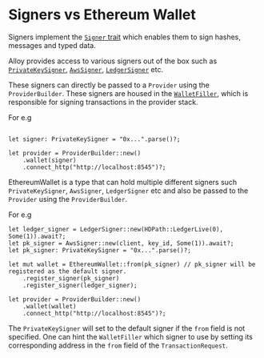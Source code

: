 # Signers vs Ethereum Wallet

Signers implement the [`Signer` trait](https://github.com/alloy-rs/alloy/blob/main/crates/signer/src/signer.rs) which enables them to sign hashes, messages and typed data.

Alloy provides access to various signers out of the box such as [`PrivateKeySigner`](https://github.com/alloy-rs/alloy/blob/a3d521e18fe335f5762be03656a3470f5f6331d8/crates/signer-local/src/lib.rs#L37), [`AwsSigner`](https://github.com/alloy-rs/alloy/blob/main/crates/signer-aws/src/signer.rs), [`LedgerSigner`](https://github.com/alloy-rs/alloy/blob/main/crates/signer-ledger/src/signer.rs) etc.

These signers can directly be passed to a `Provider` using the `ProviderBuilder`. These signers are housed in the [`WalletFiller`](https://github.com/alloy-rs/alloy/blob/main/crates/provider/src/fillers/wallet.rs), which is responsible for signing transactions in the provider stack.

For e.g

```rust,ignore

let signer: PrivateKeySigner = "0x...".parse()?;

let provider = ProviderBuilder::new()
    .wallet(signer)
    .connect_http("http://localhost:8545")?;

```

EthereumWallet is a type that can hold multiple different signers such `PrivateKeySigner`, `AwsSigner`, `LedgerSigner` etc and also be passed to the `Provider` using the `ProviderBuilder`.

For e.g

```rust,ignore
let ledger_signer = LedgerSigner::new(HDPath::LedgerLive(0), Some(1)).await?;
let pk_signer = AwsSigner::new(client, key_id, Some(1)).await?;
let pk_signer: PrivateKeySigner = "0x...".parse()?;

let mut wallet = EthereumWallet::from(pk_signer) // pk_signer will be registered as the default signer.
    .register_signer(pk_signer)
    .register_signer(ledger_signer);

let provider = ProviderBuilder::new()
    .wallet(wallet)
    .connect_http("http://localhost:8545")?;
```

The `PrivateKeySigner` will set to the default signer if the `from` field is not specified. One can hint the `WalletFiller` which signer to use by setting its corresponding address in the `from` field of the `TransactionRequest`.
